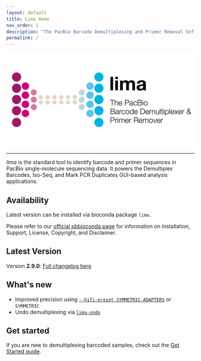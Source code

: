 ```yaml
---
layout: default
title: Lima Home
nav_order: 1
description: "The PacBio Barcode Demultiplexing and Primer Removal Software."
permalink: /
---
```


<p align="center">
  <img src="img/lima_card_2022.png" alt="lima logo" width="650px"/>
</p>

***

_lima_ is the standard tool to identify barcode and primer sequences in PacBio
single-molecule sequencing data. It powers the Demultiplex Barcodes, Iso-Seq,
and Mark PCR Duplicates GUI-based analysis applications.

## Availability
Latest version can be installed via bioconda package `lima`.

Please refer to our [official pbbioconda page](https://github.com/PacificBiosciences/pbbioconda)
for information on Installation, Support, License, Copyright, and Disclaimer.

## Latest Version
Version **2.9.0**: [Full changelog here](/changelog)

## What's new
 * Improved precision using [`--hifi-preset SYMMETRIC-ADAPTERS`](/faq/hifi-presets) or `SYMMETRIC`
 * Undo demultiplexing via [`lima-undo`](/faq/undo)

## Get started
If you are new to demultiplexing barcoded samples, check out the [Get Started guide](/get-started).

